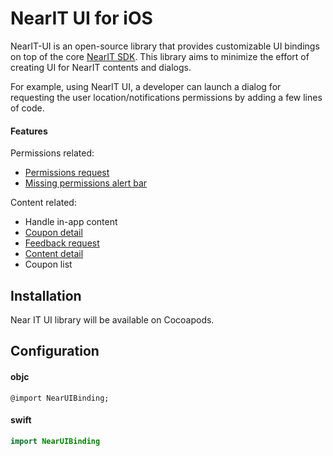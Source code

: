 # NearIT UI for iOS
NearIT-UI is an open-source library that provides customizable UI bindings on top of the core [NearIT SDK](https://github.com/nearit/iOS-SDK).
This library aims to minimize the effort of creating UI for NearIT contents and dialogs.

For example, using NearIT UI, a developer can launch a dialog for requesting the user location/notifications permissions by adding a few lines of code.

#### Features
Permissions related:
- [Permissions request](DOCS/PERMISSIONS.md)
- [Missing permissions alert bar](DOCS/PERMISSIONS_BAR.md)

Content related:
- Handle in-app content
- [Coupon detail](DOCS/COUPON.md)
- [Feedback request](DOCS/FEEDBACK.md)
- [Content detail](DOCS/CONTENT.md)
- Coupon list

## Installation

Near IT UI library will be available on Cocoapods.

## Configuration

#### objc

```objc
@import NearUIBinding;
```

#### swift
```swift
import NearUIBinding
```
